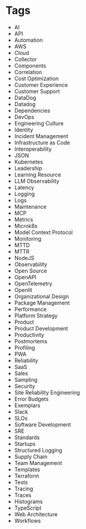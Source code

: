 # Tags

- AI
- API
- Automation
- AWS
- Cloud
- Collector
- Components
- Correlation
- Cost Optimization
- Customer Experience
- Customer Support
- DataDog
- Datadog
- Dependencies
- DevOps
- Engineering Culture
- Identity
- Incident Management
- Infrastructure as Code
- Interoperability
- JSON
- Kubernetes
- Leadership
- Learning Resource
- LLM Observability
- Latency
- Logging
- Logs
- Maintenance
- MCP
- Metrics
- Microk8s
- Model Context Protocol
- Monitoring
- MTTD
- MTTR
- NodeJS
- Observability
- Open Source
- OpenAPI
- OpenTelemetry
- Openlit
- Organizational Design
- Package Management
- Performance
- Platform Strategy
- Product
- Product Development
- Productivity
- Postmortems
- Profiling
- PWA
- Reliability
- SaaS
- Sales
- Sampling
- Security
- Site Reliability Engineering
- Error Budgets
- Exemplars
- Slack
- SLOs
- Software Development
- SRE
- Standards
- Startups
- Structured Logging
- Supply Chain
- Team Management
- Templates
- Terraform
- Tests
- Tracing
- Traces
- Histograms
- TypeScript
- Web Architecture
- Workflows

